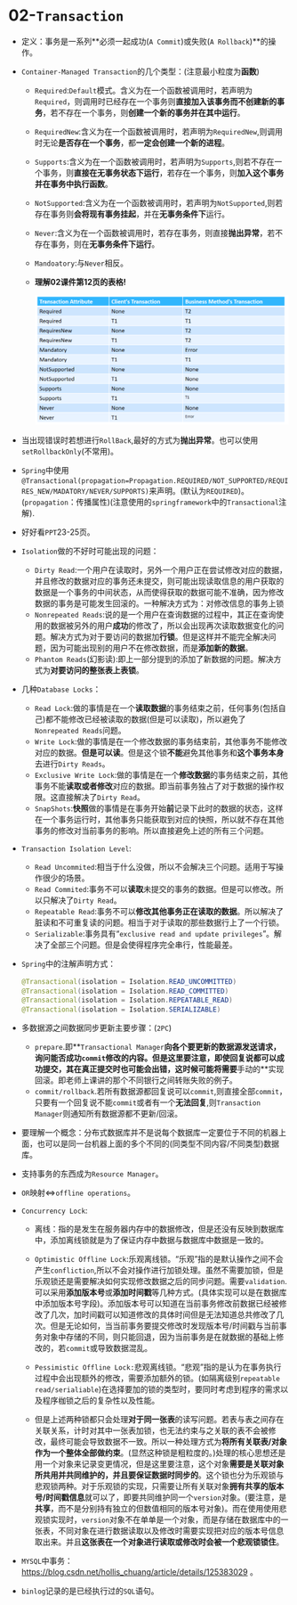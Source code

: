 # 02-`Transaction`

- 定义：事务是一系列**必须一起成功(`A Commit`)或失败(`A Rollback`)**的操作。

- `Container-Managed Transaction`的几个类型：(注意最小粒度为**函数**)
  
  - `Required`:`Default`模式。含义为在一个函数被调用时，若声明为`Required`，则调用时已经存在一个事务则**直接加入该事务而不创建新的事务**，若不存在一个事务，则**创建一个新的事务并在其中运行**。
  
  - `RequiredNew`:含义为在一个函数被调用时，若声明为`RequiredNew`,则调用时无论**是否存在一个事务**，都**一定会创建一个新的进程**。
  
  - `Supports`:含义为在一个函数被调用时，若声明为`Supports`,则若不存在一个事务，则**直接在无事务状态下运行**，若存在一个事务，则**加入这个事务并在事务中执行函数**。
  
  - `NotSupported`:含义为在一个函数被调用时，若声明为`NotSupported`,则若存在事务则**会将现有事务挂起**，并在**无事务条件下**运行。
  
  - `Never`:含义为在一个函数被调用时，若存在事务，则直接**抛出异常**，若不存在事务，则在**无事务条件下运行**。
  
  - `Mandoatory`:与`Never`相反。
  
  - **理解02课件第12页的表格!**
  
    ![2_1.png](./2_1.png)
  
- 当出现错误时若想进行`RollBack`,最好的方式为**抛出异常**。也可以使用`setRollbackOnly`(不常用)。

- `Spring`中使用`@Transactional(propagation=Propagation.REQUIRED/NOT_SUPPORTED/REQUIRES_NEW/MADATORY/NEVER/SUPPORTS)`来声明。(默认为`REQUIRED`)。(`propagation`：传播属性)(注意使用的`springframework`中的`Transactional`注解).

- 好好看`PPT`23-25页。

- `Isolation`做的不好时可能出现的问题：
  
  - `Dirty Read`:一个用户在读取时，另外一个用户正在尝试修改对应的数据，并且修改的数据对应的事务还未提交，则可能出现读取信息的用户获取的数据是一个事务的中间状态，从而使得获取的数据可能不准确，因为修改数据的事务是可能发生回滚的。一种解决方式为：对修改信息的事务上锁
  - `Nonrepeated Reads`:说的是一个用户在查询数据的过程中，其正在查询使用的数据被另外的用户**成功**的修改了，所以会出现再次读取数据变化的问题。解决方式为对于要访问的数据加**行锁**。但是这样并不能完全解决问题，因为可能出现别的用户不在修改数据，而是**添加新的数据**。
  - `Phantom Reads`(幻影读):即上一部分提到的添加了新数据的问题。解决方式为**对要访问的整张表上表锁**。
  
- 几种`Database Locks`：

  - `Read Lock`:做的事情是在一个**读取数据**的事务结束之前，任何事务(包括自己)都不能修改已经被读取的数据(但是可以读取)，所以避免了`Nonrepeated Reads`问题。
  - `Write Lock`:做的事情是在一个修改数据的事务结束前，其他事务不能修改对应的数据。**但是可以读**。但是这个锁**不能**避免其他事务和**这个事务本身**去进行`Dirty Reads`。
  - `Exclusive Write Lock`:做的事情是在一个**修改数据**的事务结束之前，其他事务不能**读取或者修改**对应的数据。即当前事务独占了对于数据的操作权限。这直接解决了`Dirty Read`。
  - `SnapShots`:**快照**做的事情是在事务开始**前**记录下此时的数据的状态，这样在一个事务运行时，其他事务只能获取到对应的快照，所以就不存在其他事务的修改对当前事务的影响。所以直接避免上述的所有三个问题。

- `Transaction Isolation Level`:

  - `Read Uncommited`:相当于什么没做，所以不会解决三个问题。适用于写操作很少的场景。
  - `Read Commited`:事务不可以**读取**未提交的事务的数据。但是可以修改。所以只解决了`Dirty Read`。
  - `Repeatable Read`:事务不可以**修改其他事务正在读取的数据**。所以解决了脏读和不可重复读的问题。相当于对于读取的那些数据行上了一个行锁。
  - `Serializable`:事务具有“`exclusive read and update privileges`”。解决了全部三个问题。但是会使得程序完全串行，性能最差。

- `Spring`中的注解声明方式：

  ```java
  @Transactional(isolation = Isolation.READ_UNCOMMITTED)     
  @Transactional(isolation = Isolation.READ_COMMITTED)      
  @Transactional(isolation = Isolation.REPEATABLE_READ)      
  @Transactional(isolation = Isolation.SERIALIZABLE)
  ```

- 多数据源之间数据同步更新主要步骤：(`2PC`)

  - `prepare`.即**`Transactional Manager`**向各个要更新的数据源发送请求，询问能否成功`commit`修改的内容。但是这里要注意，即使回复说都可以成功提交，其在真正提交时也可能会出错，这时候可能将需要**手动的**实现回滚。即老师上课讲的那个不同银行之间转账失败的例子。
  - `commit/rollback`.若所有数据源都回复说可以`commit`,则直接全部`commit`，只要有一个回复说不能`commit`或者有一个**无法回复**,则`Transaction Manager`则通知所有数据源都不更新/回滚。

- 要理解一个概念：分布式数据库并不是说每个数据库一定要位于不同的机器上面，也可以是同一台机器上面的多个不同的(同类型不同内容/不同类型)数据库。

- 支持事务的东西成为`Resource Manager`。

- `OR`映射<=>`offline operations`。

- `Concurrency Lock`:

  - 离线：指的是发生在服务器内存中的数据修改，但是还没有反映到数据库中，添加离线锁就是为了保证内存中数据与数据库中数据是一致的。

  - `Optimistic Offline Lock`:乐观离线锁。“乐观”指的是默认操作之间不会产生`confliction`,所以不会对操作进行加锁处理。虽然不需要加锁，但是乐观锁还是需要解决如何实现修改数据之后的同步问题。需要`validation`.可以采用**添加版本号**或**添加时间戳**等几种方式。(具体实现可以是在数据库中添加版本号字段)。添加版本号可以知道在当前事务修改前数据已经被修改了几次，加时间戳可以知道修改的具体时间但是无法知道总共修改了几次。但是无论如何，当当前事务要提交修改时发现版本号/时间戳与当前事务对象中存储的不同，则只能回退，因为当前事务是在就数据的基础上修改的，若`commit`或导致数据混乱。
  - `Pessimistic Offline Lock:`悲观离线锁。“悲观”指的是认为在事务执行过程中会出现额外的修改，需要添加额外的锁。(如隔离级别`repeatable read/serialiable`)在选择要加的锁的类型时，要同时考虑到程序的需求以及程序枷锁之后的复杂性以及性能。
  - 但是上述两种锁都只会处理**对于同一张表**的读写问题。若表与表之间存在关联关系，计时对其中一张表加锁，也无法约束与之关联的表不会被修改，最终可能会导致数据不一致。所以一种处理方式为**将所有关联表/对象作为一个整体全部做约束**。(显然这种锁是粗粒度的。)处理的核心思想还是用一个对象来记录变更情况，但是这里要注意，这个对象**需要是关联对象所共用并共同维护的，并且要保证数据时同步的**。这个锁也分为乐观锁与悲观锁两种。对于乐观锁的实现，只需要让所有关联对象**拥有共享的版本号/时间戳信息**就可以了，即要共同维护同一个`version`对象。(要注意，是**共享**，而不是分别持有独立的但数值相同的版本号对象)。而在使用使用悲观锁实现时，`version`对象不在单单是一个对象，而是存储在数据库中的一张表，不同对象在进行数据读取以及修改时需要实现把对应的版本号信息取出来。并且**这张表在一个对象进行读取或修改时会被一个悲观锁锁住**。

- `MYSQL`中事务：https://blog.csdn.net/hollis_chuang/article/details/125383029 。

- `binlog`记录的是已经执行过的`SQL`语句。